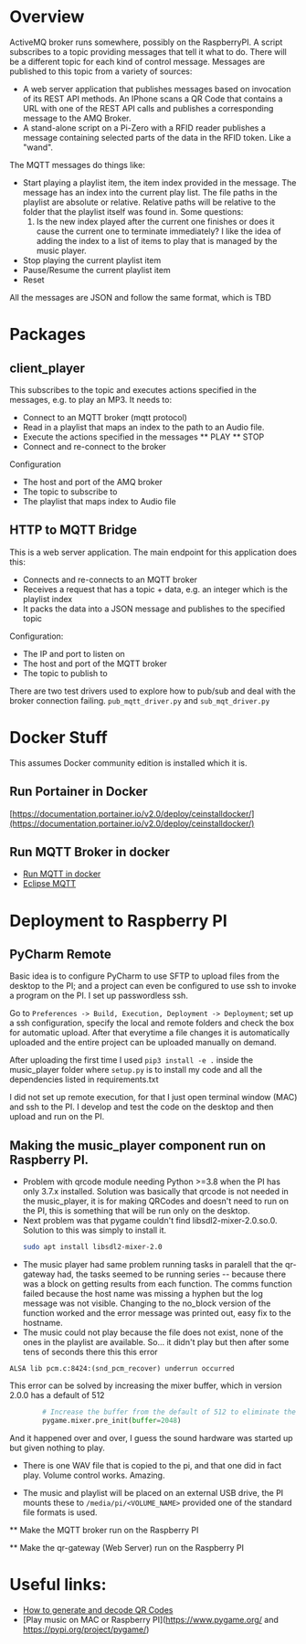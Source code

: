 # Overview

ActiveMQ broker runs somewhere, possibly on the RaspberryPI. A script subscribes to a topic
providing messages that tell it what to do. There will be a different topic for each kind
of control message. Messages are published to this topic from a variety of sources:
* A web server application that publishes messages based on invocation of its REST API methods.
  An IPhone scans a QR Code that contains a URL with one of the REST API calls and publishes a
  corresponding message to the AMQ Broker.
* A stand-alone script on a Pi-Zero with a RFID reader publishes a message containing selected parts
  of the data in the RFID token. Like a "wand".
  
The MQTT messages do things like:
* Start playing a playlist item, the item index provided in the message. The message has an index
  into the current play list. The file paths in the playlist are absolute or relative. Relative
  paths will be relative to the folder that the playlist itself was found in. Some questions:
  1. Is the new index played after the current one finishes or does it cause the current one
  to terminate immediately? I like the idea of adding the index to a list of items to play that
     is managed by the music player.
* Stop playing the current playlist item
* Pause/Resume the current playlist item
* Reset

All the messages are JSON and follow the same format, which is TBD

# Packages

## client_player

This subscribes to the topic and executes actions specified in the messages, e.g. to play an MP3.
It needs to:
* Connect to an MQTT broker (mqtt protocol)
* Read in a playlist that maps an index to the path to an Audio file. 
* Execute the actions specified in the messages
  ** PLAY
  ** STOP
* Connect and re-connect to the broker

Configuration
* The host and port of the AMQ broker
* The topic to subscribe to
* The playlist that maps index to Audio file

## HTTP to MQTT Bridge
This is a web server application. The main endpoint for this application does this:
* Connects and re-connects to an MQTT broker
* Receives a request that has a topic + data, e.g. an integer which is the playlist index
* It packs the data into a JSON message and publishes to the specified topic

Configuration:
* The IP and port to listen on
* The host and port of the MQTT broker
* The topic to publish to

There are two test drivers used to explore how to pub/sub and deal with the broker connection
failing. `pub_mqtt_driver.py` and `sub_mqt_driver.py`

# Docker Stuff
This assumes Docker community edition is installed which it is.

## Run Portainer in Docker

[https://documentation.portainer.io/v2.0/deploy/ceinstalldocker/](https://documentation.portainer.io/v2.0/deploy/ceinstalldocker/)

## Run MQTT Broker in docker
* [Run MQTT in docker](https://philhawthorne.com/setting-up-a-local-mosquitto-server-using-docker-for-mqtt-communication/)
* [Eclipse MQTT](https://hub.docker.com/_/eclipse-mosquitto)

# Deployment to Raspberry PI

## PyCharm Remote
Basic idea is to configure PyCharm to use SFTP to upload files from the desktop to the PI; and a project can even be
configured to use ssh to invoke a program on the PI. I set up passwordless ssh. 

Go to `Preferences -> Build, Execution, Deployment -> Deployment`; set up a ssh configuration, specify the local and
remote folders and check the box for automatic upload. After that everytime a file changes it is automatically
uploaded and the entire project can be uploaded manually on demand.

After uploading the first time I used `pip3 install -e .` inside the music_player folder where `setup.py` is to
install my code and all the dependencies listed in requirements.txt

I did not set up remote execution, for that I just open terminal window (MAC) and ssh to the PI. I develop and test
the code on the desktop and then upload and run on the PI.

## Making the music_player component run on Raspberry PI. 

* Problem with qrcode module needing Python >=3.8 when the PI has only 3.7.x installed. Solution
was basically that qrcode is not needed in the music_player, it is for making QRCodes and doesn't need
to run on the PI, this is something that will be run only on the desktop.
* Next problem was that pygame couldn't find libsdl2-mixer-2.0.so.0. Solution to this was simply to
install it.
  ```bash
  sudo apt install libsdl2-mixer-2.0
  ```
* The music player had same problem running tasks in paralell that the qr-gateway had, the tasks seemed to be running series -- because
there was a block on getting results from each function. The comms function failed because the host name was missing a hyphen but
the log message was not visible. Changing to the no_block version of the function worked and the error message was printed out,
easy fix to the hostname.
* The music could not play because the file does not exist, none of the ones in the playlist are available. So... it didn't
play but then after some tens of seconds there this this error
```
ALSA lib pcm.c:8424:(snd_pcm_recover) underrun occurred
```
This error can be solved by increasing the mixer buffer, which in version 2.0.0 has a default of 512
```python
        # Increase the buffer from the default of 512 to eliminate the underrun warning message
        pygame.mixer.pre_init(buffer=2048)
```

And it happened over and over, I guess the sound hardware was started up but given nothing to play.
* There is one WAV file that is copied to the pi, and that one did in fact play. Volume control works. Amazing.

* The music and playlist will be placed on an external USB drive, the PI mounts these to `/media/pi/<VOLUME_NAME>` provided
one of the standard file formats is used.

** Make the MQTT broker run on the Raspberry PI

** Make the qr-gateway (Web Server) run on the Raspberry PI

# Useful links:
* [How to generate and decode QR Codes](https://betterprogramming.pub/how-to-generate-and-decode-qr-codes-in-python-a933bce56fd0)
* [Play music on MAC or Raspberry PI](https://www.pygame.org/ and https://pypi.org/project/pygame/)



